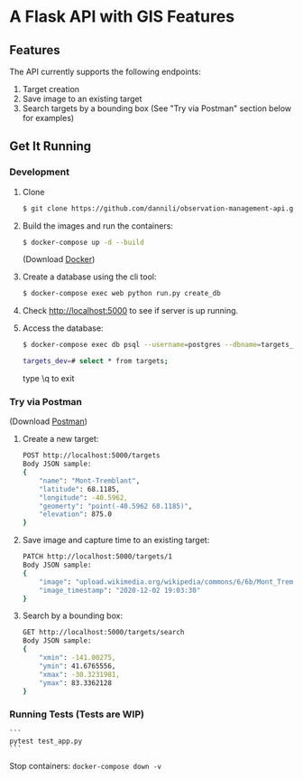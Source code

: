 # A Flask API with GIS Features

## Features

The API currently supports the following endpoints:

1. Target creation
2. Save image to an existing target
3. Search targets by a bounding box
(See "Try via Postman" section below for examples)


## Get It Running

### Development

1. Clone
    ```sh
    $ git clone https://github.com/dannili/observation-management-api.git
    ```

2. Build the images and run the containers:

    ```sh
    $ docker-compose up -d --build
    ```

    (Download [Docker](https://www.docker.com/products/docker-desktop))

3. Create a database using the cli tool:
    ```sh
    $ docker-compose exec web python run.py create_db
    ```

4. Check [http://localhost:5000](http://localhost:5000) to see if server is up running.

5. Access the database:
    ```sh
    $ docker-compose exec db psql --username=postgres --dbname=targets_dev
    ```
    ```sh
    targets_dev=# select * from targets;
    ```
    type \q to exit


### Try via Postman

(Download [Postman](https://www.postman.com/downloads/))

1. Create a new target:
    ```sh
    POST http://localhost:5000/targets
    Body JSON sample:
    {
        "name": "Mont-Tremblant",
        "latitude": 68.1185,
        "longitude": -40.5962,
        "geomerty": "point(-40.5962 68.1185)",
        "elevation": 875.0
    } 
    ```

2. Save image and capture time to an existing target:
    ```sh
    PATCH http://localhost:5000/targets/1
    Body JSON sample:
    {
        "image": "upload.wikimedia.org/wikipedia/commons/6/6b/Mont_Tremblant%2C_Quebec_%286903201864%29.jpg",
        "image_timestamp": "2020-12-02 19:03:30"
	}	 
    ```
3. Search by a bounding box:
    ```sh
    GET http://localhost:5000/targets/search
    Body JSON sample:
    {
        "xmin": -141.00275,
        "ymin": 41.6765556,
        "xmax": -30.3231981,
        "ymax": 83.3362128
    } 
    ```

### Running Tests (Tests are WIP)
    ```
    pytest test_app.py
    ```


Stop containers:
    ```
    docker-compose down -v
    ```
